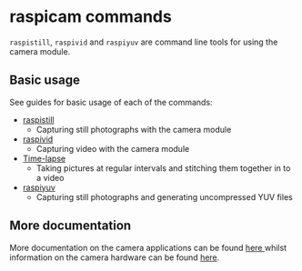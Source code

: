 # raspicam commands

`raspistill`, `raspivid` and `raspiyuv` are command line tools for using the camera module.

## Basic usage

See guides for basic usage of each of the commands:

- [raspistill](raspistill.md)
    - Capturing still photographs with the camera module
- [raspivid](raspivid.md)
    - Capturing video with the camera module
- [Time-lapse](timelapse.md)
    - Taking pictures at regular intervals and stitching them together in to a video
- [raspiyuv](raspiyuv.md)
    - Capturing still photographs and generating uncompressed YUV files

## More documentation

More documentation on the camera applications can be found [here ](../../../raspbian/applications/camera.md) whilst information on the camera hardware can be found [here](../../../hardware/camera/README.md).
